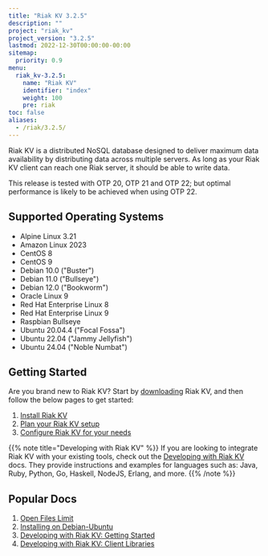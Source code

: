 ```yaml
---
title: "Riak KV 3.2.5"
description: ""
project: "riak_kv"
project_version: "3.2.5"
lastmod: 2022-12-30T00:00:00-00:00
sitemap:
  priority: 0.9
menu:
  riak_kv-3.2.5:
    name: "Riak KV"
    identifier: "index"
    weight: 100
    pre: riak
toc: false
aliases:
  - /riak/3.2.5/
---
```


[aboutenterprise]: https://www.tiot.jp/en/about-us/contact-us/
[config index]: {{<baseurl>}}riak/kv/3.2.5/configuring
[downloads]: {{<baseurl>}}riak/kv/3.2.5/downloads/
[install index]: {{<baseurl>}}riak/kv/3.2.5/setup/installing/
[plan index]: {{<baseurl>}}riak/kv/3.2.5/setup/planning
[perf open files]: {{<baseurl>}}riak/kv/3.2.5/using/performance/open-files-limit
[install debian & ubuntu]: {{<baseurl>}}riak/kv/3.2.5/setup/installing/debian-ubuntu
[getting started]: {{<baseurl>}}riak/kv/3.2.5/developing/getting-started
[dev client libraries]: {{<baseurl>}}riak/kv/3.2.5/developing/client-libraries

Riak KV is a distributed NoSQL database designed to deliver maximum data availability by distributing data across multiple servers. As long as your Riak KV client can reach one Riak server, it should be able to write data.

This release is tested with OTP 20, OTP 21 and OTP 22; but optimal performance is likely to be achieved when using OTP 22.

## Supported Operating Systems

- Alpine Linux 3.21
- Amazon Linux 2023
- CentOS 8
- CentOS 9
- Debian 10.0 ("Buster")
- Debian 11.0 ("Bullseye")
- Debian 12.0 ("Bookworm")
- Oracle Linux 9
- Red Hat Enterprise Linux 8
- Red Hat Enterprise Linux 9
- Raspbian Bullseye
- Ubuntu 20.04.4 ("Focal Fossa")
- Ubuntu 22.04 ("Jammy Jellyfish")
- Ubuntu 24.04 ("Noble Numbat")

## Getting Started

Are you brand new to Riak KV? Start by [downloading][downloads] Riak KV, and then follow the below pages to get started:

1. [Install Riak KV][install index]
2. [Plan your Riak KV setup][plan index]
3. [Configure Riak KV for your needs][config index]

{{% note title="Developing with Riak KV" %}}
If you are looking to integrate Riak KV with your existing tools, check out the [Developing with Riak KV]({{<baseurl>}}riak/kv/3.2.5/developing) docs. They provide instructions and examples for languages such as: Java, Ruby, Python, Go, Haskell, NodeJS, Erlang, and more.
{{% /note %}}

## Popular Docs

1. [Open Files Limit][perf open files]
2. [Installing on Debian-Ubuntu][install debian & ubuntu]
3. [Developing with Riak KV: Getting Started][getting started]
4. [Developing with Riak KV: Client Libraries][dev client libraries]

